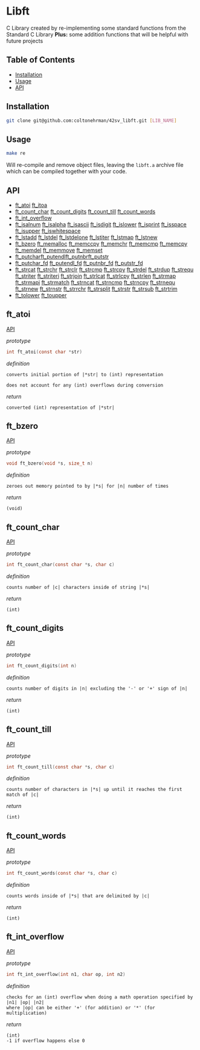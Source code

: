 
# Libft

C Library created by re-implementing some standard functions from the Standard C Library
**Plus:** some addition functions that will be helpful with future projects

## Table of Contents
* [Installation](#installation)
* [Usage](#usage)
* [API](#api)

## Installation

```bash
git clone git@github.com:coltonehrman/42sv_libft.git [LIB_NAME]
```

## Usage

```bash
make re
```

Will re-compile and remove object files, leaving the `libft.a` archive file which can be compiled together with your code.

## API

 * [ft_atoi](#ft_atoi) [ft_itoa](#ft_itoa)
 * [ft_count_char](#ft_count_char) [ft_count_digits](#ft_count_digits) [ft_count_till](#ft_count_till) [ft_count_words](#ft_count_words)
 * [ft_int_overflow](#ft_int_overflow)
 * [ft_isalnum](#ft_isalnum) [ft_isalpha](#ft_isalpha) [ft_isascii](#ft_isascii) [ft_isdigit](#ft_isdigit) [ft_islower](#ft_islower) [ft_isprint](#ft_isprint) [ft_isspace](#ft_isspace) [ft_isupper](#ft_isupper) [ft_iswhitespace](#ft_iswhitespace)
 * [ft_lstadd](#ft_lstadd) [ft_lstdel](#ft_lstdel) [ft_lstdelone](#ft_lstdelone) [ft_lstiter](#ft_lstiter) [ft_lstmap](#ft_lstmap) [ft_lstnew](#ft_lstnew)
 * [ft_bzero](#ft_bzero) [ft_memalloc](#ft_memalloc) [ft_memccpy](#ft_memccpy) [ft_memchr](#ft_memchr) [ft_memcmp](#ft_memcmp) [ft_memcpy](#ft_memcpy) [ft_memdel](#ft_memdel) [ft_memmove](#ft_memmove) [ft_memset](#ft_memset)
 * [ft_putchar](#ft_putchar)[ft_putendl](#ft_putendl)[ft_putnbr](#ft_putnbr)[ft_putstr](#ft_putstr)
 * [ft_putchar_fd](#ft_putchar_fd) [ft_putendl_fd](#ft_putendl_fd) [ft_putnbr_fd](#ft_putnbr_fd) [ft_putstr_fd](#ft_putstr_fd)
 * [ft_strcat](#ft_strcat) [ft_strchr](#ft_strchr) [ft_strclr](#ft_strclr) [ft_strcmp](#ft_strcmp) [ft_strcpy](#ft_strcpy) [ft_strdel](#ft_strdel) [ft_strdup](#ft_strdup) [ft_strequ](#ft_strequ) [ft_striter](#ft_striter) [ft_striteri](#ft_striteri) [ft_strjoin](#ft_strjoin) [ft_strlcat](#ft_strlcat) [ft_strlcpy](#ft_strlcpy) [ft_strlen](#ft_strlen) [ft_strmap](#ft_strmap) [ft_strmapi](#ft_strmapi) [ft_strmatch](#ft_strmatch) [ft_strncat](#ft_strncat) [ft_strncmp](#ft_strncmp) [ft_strncpy](#ft_strncpy) [ft_strnequ](#ft_strnequ) [ft_strnew](#ft_strnew) [ft_strnstr](#ft_strnstr) [ft_strrchr](#ft_strrchr) [ft_strsplit](#ft_strsplit) [ft_strstr](#ft_strstr) [ft_strsub](#ft_strsub) [ft_strtrim](#ft_strtrim)
 * [ft_tolower](#ft_tolower) [ft_toupper](#ft_toupper)

## ft_atoi
[API](#api)

*prototype*
```c
int ft_atoi(const char *str)
```

*definition*
```
converts initial portion of |*str| to (int) representation

does not account for any (int) overflows during conversion
```

*return*
```
converted (int) representation of |*str|
```

## ft_bzero
[API](#api)

*prototype*
```c
void ft_bzero(void *s, size_t n)
```

*definition*
```
zeroes out memory pointed to by |*s| for |n| number of times
```

*return*
```
(void)
```

## ft_count_char
[API](#api)

*prototype*
```c
int ft_count_char(const char *s, char c)
```

*definition*
```
counts number of |c| characters inside of string |*s|
```

*return*
```
(int)
```

## ft_count_digits
[API](#api)

*prototype*
```c
int ft_count_digits(int n)
```

*definition*
```
counts number of digits in |n| excluding the '-' or '+' sign of |n|
```

*return*
```
(int)
```

## ft_count_till
[API](#api)

*prototype*
```c
int ft_count_till(const char *s, char c)
```

*definition*
```
counts number of characters in |*s| up until it reaches the first match of |c|
```

*return*
```
(int)
```

## ft_count_words
[API](#api)

*prototype*
```c
int ft_count_words(const char *s, char c)
```

*definition*
```
counts words inside of |*s| that are delimited by |c|
```

*return*
```
(int)
```

## ft_int_overflow
[API](#api)

*prototype*
```c
int ft_int_overflow(int n1, char op, int n2)
```

*definition*
```
checks for an (int) overflow when doing a math operation specified by |n1| |op| |n2|
where |op| can be either '+' (for addition) or '*' (for multiplication)
```

*return*
```
(int)
-1 if overflow happens else 0
```
